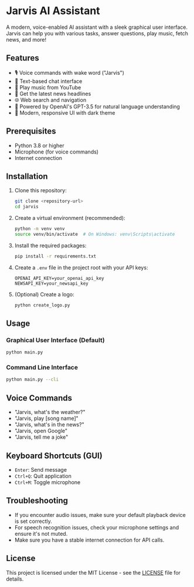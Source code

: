 # Jarvis AI Assistant

A modern, voice-enabled AI assistant with a sleek graphical user interface. Jarvis can help you with various tasks, answer questions, play music, fetch news, and more!

## Features

- 🎙️ Voice commands with wake word ("Jarvis")
- 💬 Text-based chat interface
- 🎵 Play music from YouTube
- 📰 Get the latest news headlines
- 🌐 Web search and navigation
- 🧠 Powered by OpenAI's GPT-3.5 for natural language understanding
- 🎨 Modern, responsive UI with dark theme

## Prerequisites

- Python 3.8 or higher
- Microphone (for voice commands)
- Internet connection

## Installation

1. Clone this repository:
   ```bash
   git clone <repository-url>
   cd jarvis
   ```

2. Create a virtual environment (recommended):
   ```bash
   python -m venv venv
   source venv/bin/activate  # On Windows: venv\Scripts\activate
   ```

3. Install the required packages:
   ```bash
   pip install -r requirements.txt
   ```

4. Create a `.env` file in the project root with your API keys:
   ```
   OPENAI_API_KEY=your_openai_api_key
   NEWSAPI_KEY=your_newsapi_key
   ```

5. (Optional) Create a logo:
   ```bash
   python create_logo.py
   ```

## Usage

### Graphical User Interface (Default)
```bash
python main.py
```

### Command Line Interface
```bash
python main.py --cli
```

## Voice Commands

- "Jarvis, what's the weather?"
- "Jarvis, play [song name]"
- "Jarvis, what's in the news?"
- "Jarvis, open Google"
- "Jarvis, tell me a joke"

## Keyboard Shortcuts (GUI)

- `Enter`: Send message
- `Ctrl+Q`: Quit application
- `Ctrl+M`: Toggle microphone

## Troubleshooting

- If you encounter audio issues, make sure your default playback device is set correctly.
- For speech recognition issues, check your microphone settings and ensure it's not muted.
- Make sure you have a stable internet connection for API calls.

## License

This project is licensed under the MIT License - see the [LICENSE](LICENSE) file for details.
